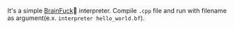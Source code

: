 It's a simple [BrainFuck](url)🤯 interpreter. Compile `.cpp` file and run with filename as argument(e.x. `interpreter hello_world.bf`).
